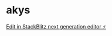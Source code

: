 # akys

[Edit in StackBlitz next generation editor ⚡️](https://stackblitz.com/~/github.com/drcan94/akys)